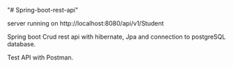 "# Spring-boot-rest-api" 

server running on http://localhost:8080/api/v1/Student

Spring boot Crud rest api with hibernate, Jpa and connection to postgreSQL database.

Test API with Postman.
